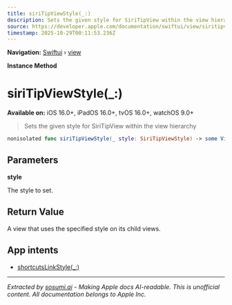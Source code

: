 ```yaml
---
title: siriTipViewStyle(_:)
description: Sets the given style for SiriTipView within the view hierarchy
source: https://developer.apple.com/documentation/swiftui/view/siritipviewstyle(_:)
timestamp: 2025-10-29T00:11:53.236Z
---
```


**Navigation:** [Swiftui](/documentation/swiftui) › [view](/documentation/swiftui/view)

**Instance Method**

# siriTipViewStyle(_:)

**Available on:** iOS 16.0+, iPadOS 16.0+, tvOS 16.0+, watchOS 9.0+

> Sets the given style for SiriTipView within the view hierarchy

```swift
nonisolated func siriTipViewStyle(_ style: SiriTipViewStyle) -> some View
```

## Parameters

**style**

The style to set.



## Return Value

A view that uses the specified style on its child views.

## App intents

- [shortcutsLinkStyle(_:)](/documentation/swiftui/view/shortcutslinkstyle(_:))

---

*Extracted by [sosumi.ai](https://sosumi.ai) - Making Apple docs AI-readable.*
*This is unofficial content. All documentation belongs to Apple Inc.*
